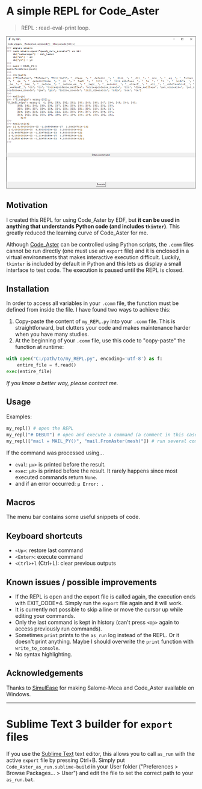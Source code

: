 # A simple REPL for Code_Aster

> REPL : read-eval-print loop.

![Screenshot of the REPL](my_REPL_screenshot.png)

## Motivation

I created this REPL for using Code_Aster by EDF, but **it can be used in anything that understands Python code (and includes `tkinter`)**. This greatly reduced the learning curve of Code_Aster for me.

Although [Code_Aster](https://code-aster.org/spip.php?rubrique2) can be controlled using Python scripts, the `.comm` files cannot be run directly (one must use an `export` file) and it is enclosed in a virtual environments that makes interactive execution difficult.
Luckily, `tkinter` is included by default in Python and this lets us display a small interface to test code. The execution is paused until the REPL is closed.

## Installation

In order to access all variables in your `.comm` file, the function must be defined from inside the file.
I have found two ways to achieve this:
1. Copy-paste the content of `my_REPL.py` into your `.comm` file. This is straightforward, but clutters your code and makes maintenance harder when you have many studies.
2. At the beginning of your `.comm` file, use this code to "copy-paste" the function at runtime:
```py
with open("C:/path/to/my_REPL.py", encoding='utf-8') as f:
    entire_file = f.read()
exec(entire_file)
```
*If you know a better way, please contact me.*

## Usage

Examples:
```py
my_repl() # open the REPL
my_repl("# DEBUT") # open and execute a command (a comment in this case)
my_repl(["mail = MAIL_PY()", "mail.FromAster(mesh)"]) # run several commands after opening the REPL
```

If the command was processed using...
* `eval`: `µv>` is printed before the result.
* `exec`: `µX>` is printed before the result. It rarely happens since most executed commands return `None`.
* and if an error occurred: `µ Error: `.

## Macros

The menu bar contains some useful snippets of code.

## Keyboard shortcuts
* `<Up>`: restore last command
* `<Enter>`: execute command
* `<Ctrl>+l` (Ctrl+L): clear previous outputs

## Known issues / possible improvements

* If the REPL is open and the export file is called again, the execution ends with EXIT_CODE=4. Simply run the `export` file again and it will work.
* It is currently not possible to skip a line or move the cursor up while editing your commands.
* Only the last command is kept in history (can't press `<Up>` again to access previously run commands).
* Sometimes `print` prints to the `as_run` log instead of the REPL. Or it doesn't print anything. Maybe I should overwrite the `print` function with `write_to_console`.
* No syntax highlighting.

## Acknowledgements

Thanks to [SimulEase](https://simulease.com/index.php/en/home/) for making Salome-Meca and Code_Aster available on Windows.


---

# Sublime Text 3 builder for `export` files
If you use the [Sublime Text](https://www.sublimetext.com/) text editor, this allows you to call `as_run` with the active `export` file by pressing Ctrl+B.
Simply put `Code_Aster_as_run.sublime-build` in your User folder ("Preferences > Browse Packages... > User") and edit the file to set the correct path to your `as_run.bat`.
